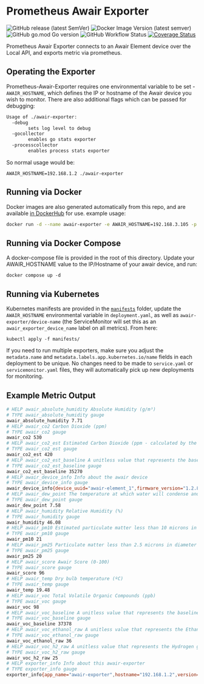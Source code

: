 # Prometheus Awair Exporter
![GitHub release (latest SemVer)](https://img.shields.io/github/v/release/rtrox/prometheus-awair-exporter) ![Docker Image Version (latest semver)](https://img.shields.io/docker/v/rtrox/prometheus-awair-exporter?label=docker%20image) ![GitHub go.mod Go version](https://img.shields.io/github/go-mod/go-version/rtrox/prometheus-awair-exporter) ![GitHub Workflow Status](https://img.shields.io/github/workflow/status/rtrox/prometheus-awair-exporter/Run%20Tests?label=tests) [![Coverage Status](https://coveralls.io/repos/github/rtrox/prometheus-awair-exporter/badge.svg?branch=main)](https://coveralls.io/github/rtrox/prometheus-awair-exporter?branch=main)

Prometheus Awair Exporter connects to an Awair Element device over the Local API, and exports metric via prometheus.

## Operating the Exporter

Prometheus-Awair-Exporter requires one environmental variable to be set - `AWAIR_HOSTNAME`, which defines the IP or hostname of the Awair device you wish to monitor. There are also additional flags which can be passed for debugging:
```bash
Usage of ./awair-exporter:
  -debug
        sets log level to debug
  -gocollector
        enables go stats exporter
  -processcollector
        enables process stats exporter
```

So normal usage would be:

```
AWAIR_HOSTNAME=192.168.1.2 ./awair-exporter
```

## Running via Docker

Docker images are also generated automatically from this repo, and are available [in DockerHub](https://hub.docker.com/repository/docker/rtrox/prometheus-awair-exporter) for use. example usage:

```bash
docker run -d --name awair-exporter -e AWAIR_HOSTNAME=192.168.3.105 -p 8080:8080 ~rtrox/prometheus-awair-exporter:v0.0.2
```

## Running via Docker Compose

A docker-compose file is provided in the root of this directory. Update your AWAIR_HOSTNAME value to the IP/Hostname of your awair device, and run:

```
docker compose up -d
```

## Running via Kubernetes

Kubernetes manifests are provided in the [`manifests`](kubernetes/manifests/) folder, update the `AWAIR_HOSTNAME` environmental variable in `deployment.yaml`, as well as `awair-exporter/device-name` (the ServiceMonitor will set this as an `awair_exporter_device_name` label on all metrics). From here:

```
kubectl apply -f manifests/
```

If you need to run multiple exporters, make sure you adjust the `metadata.name` and `metadata.labels.app.kubernetes.io/name` fields in each deployment to be unique. No changes need to be made to `service.yaml` or `servicemonitor.yaml` files, they will automatically pick up new deployments for monitoring.

## Example Metric Output

```bash
# HELP awair_absolute_humidity Absolute Humidity (g/m³)
# TYPE awair_absolute_humidity gauge
awair_absolute_humidity 7.71
# HELP awair_co2 Carbon Dioxide (ppm)
# TYPE awair_co2 gauge
awair_co2 530
# HELP awair_co2_est Estimated Carbon Dioxide (ppm - calculated by the TVOC sensor)
# TYPE awair_co2_est gauge
awair_co2_est 420
# HELP awair_co2_est_baseline A unitless value that represents the baseline from which the TVOC sensor partially derives its estimated (e)CO₂output.
# TYPE awair_co2_est_baseline gauge
awair_co2_est_baseline 35270
# HELP awair_device_info Info about the awair device
# TYPE awair_device_info gauge
awair_device_info{device_uuid="awair-element_1",firmware_version="1.2.8",voc_feature_set="34"} 1
# HELP awair_dew_point The temperature at which water will condense and form into dew (ºC)
# TYPE awair_dew_point gauge
awair_dew_point 7.58
# HELP awair_humidity Relative Humidity (%)
# TYPE awair_humidity gauge
awair_humidity 46.08
# HELP awair_pm10 Estimated particulate matter less than 10 microns in diameter (µg/m³ - calculated by the PM2.5 sensor)
# TYPE awair_pm10 gauge
awair_pm10 21
# HELP awair_pm25 Particulate matter less than 2.5 microns in diameter (µg/m³)
# TYPE awair_pm25 gauge
awair_pm25 20
# HELP awair_score Awair Score (0-100)
# TYPE awair_score gauge
awair_score 96
# HELP awair_temp Dry bulb temperature (ºC)
# TYPE awair_temp gauge
awair_temp 19.48
# HELP awair_voc Total Volatile Organic Compounds (ppb)
# TYPE awair_voc gauge
awair_voc 98
# HELP awair_voc_baseline A unitless value that represents the baseline from which the TVOC sensor partially derives its TVOC output.
# TYPE awair_voc_baseline gauge
awair_voc_baseline 37378
# HELP awair_voc_ethanol_raw A unitless value that represents the Ethanol gas signal from which the TVOC sensor partially derives its TVOC output.
# TYPE awair_voc_ethanol_raw gauge
awair_voc_ethanol_raw 36
# HELP awair_voc_h2_raw A unitless value that represents the Hydrogen gas signal from which the TVOC sensor partially derives its TVOC output.
# TYPE awair_voc_h2_raw gauge
awair_voc_h2_raw 25
# HELP exporter_info Info about this awair-exporter
# TYPE exporter_info gauge
exporter_info{app_name="awair-exporter",hostname="192.168.1.2",version="x.x.x"} 1
```
